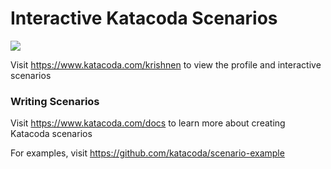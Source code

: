 # Interactive Katacoda Scenarios

[![](http://shields.katacoda.com/katacoda/krishnen/count.svg)](https://www.katacoda.com/krishnen "Get your profile on Katacoda.com")

Visit https://www.katacoda.com/krishnen to view the profile and interactive scenarios

### Writing Scenarios
Visit https://www.katacoda.com/docs to learn more about creating Katacoda scenarios

For examples, visit https://github.com/katacoda/scenario-example
